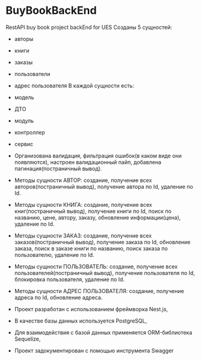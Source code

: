 # BuyBookBackEnd
RestAPI buy book project backEnd for UES
Созданы 5 сущностей:
- авторы
- книги
- заказы
- пользователи
- адрес пользователя
В каждой сущности есть:
- модель
- ДТО
- модуль
- контроллер
- сервис
- Организована валидация, фильтрация ошибок(в каком виде они появляются), настроен валидационный пайп, добавлена пагинация(постраничный вывод).

- Методы сущности АВТОР: создание, получение всех авторов(постраничный вывод), получение автора по Id, удаление по Id.
- Методы сущности КНИГА: создание, получение всех книг(постраничный вывод), получение книги по Id, поиск по названию, цене, автору, заказу, обновление информации(цена), удаление по Id.
- Методы сущности ЗАКАЗ: создание, получение всех заказов(постраничный вывод), получение заказа по Id, обновление заказа, поиск в заказе книги по названию, поиск заказа по пользователю, удаление по Id.
- Методы сущности ПОЛЬЗОВАТЕЛЬ: создание, получение всех пользователей(постраничный вывод), получение пользователя по Id, блокировка пользователя, удаление по Id.
- Методы сущности АДРЕС ПОЛЬЗОВАТЕЛЯ: создание, получение адреса по Id, обновление адреса.

- Проект разработан с использованием фреймворка Nest.js, 
- В качестве базы данных используется PostgreSQL, 
- Для взаимодействия с базой данных применяется ORM-библиотека Sequelize,
- Проект задокументирован с помощью инструмента Swagger
